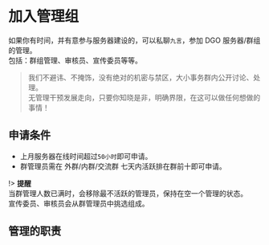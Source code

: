 <!-- other/joinManagement -->

# 加入管理组

如果你有时间，并有意参与服务器建设的，可以私聊`九言`，参加 DGO 服务器/群组的管理。</br>
包括：群组管理、审核员、宣传委员等等。

> 我们不避讳、不掩饰，没有绝对的机密与禁区，大小事务群内公开讨论、处理。</br>
> 无管理干预发展走向，只要你知晓是非，明确界限，在这可以做任何想做的事情！

## 申请条件

- 上月服务器在线时间超过`50小时`即可申请。
- 群管理员需在 外群/内群/交流群 七天内活跃排在群前十即可申请。

!> **提醒**</br>
当群管理人数已满时，会移除最不活跃的管理员，保持在空一个管理的状态。</br>
宣传委员、审核员会从群管理员中挑选组成。

## 管理的职责

<!-- 在 DGO 群内的管理在以下情况发生时有移除并通知持有后台的管理拉黑该玩家的权利与义务： 1.玩家自己退【DGO 内/外服 玩家群】时，拉黑该玩家。 2.玩家在群里违反群规、破坏 DGO 群聊环境时，视情况禁言、移除、拉黑该玩家。 3.有确凿证据证明某玩家违反服务器规章制度如：盗窃、开挂、蓄意杀人、刷物品。 4.在 DGworld，但并未填写群在线文档【DGworld 玩家账号-注册普查】。拉黑该玩家。
若是似是而非的情况，在私聊本人，查证后再定性。
若态度恶劣，不正面回应质疑，例如失踪若干小时，转移话题或者无法给出自证证据，在游戏里但是不回应等等，则直接拉黑。 -->
